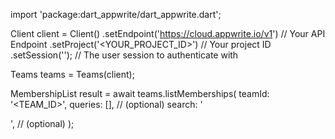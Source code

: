 import 'package:dart_appwrite/dart_appwrite.dart';

Client client = Client()
    .setEndpoint('https://cloud.appwrite.io/v1') // Your API Endpoint
    .setProject('<YOUR_PROJECT_ID>') // Your project ID
    .setSession(''); // The user session to authenticate with

Teams teams = Teams(client);

MembershipList result = await teams.listMemberships(
    teamId: '<TEAM_ID>',
    queries: [], // (optional)
    search: '<SEARCH>', // (optional)
);
